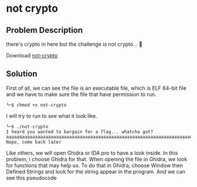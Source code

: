 # not crypto
## Problem Description
there's crypto in here but the challenge is not crypto... 🤔 

Download [not-crypto](https://artifacts.picoctf.net/picoMini+by+redpwn/Reverse+Engineering/not-crypto/not-crypto)

## Solution
First of all, we can see the file is an executable file, which is ELF 64-bit file and we have to make sure the file that have permission to run.
```
└─$ chmod +x not-crypto
```
I will try to run to see what it look like. 
```
└─$ ./not-crypto
I heard you wanted to bargain for a flag... whatcha got?
aaaaaaaaaaaaaaaaaaaaaaaaaaaaaaaaaaaaaaaaaaaaaaaaaaaaaaaaaaaaaaaaaaaaaaaaaaaaaaaaaaaaa
Nope, come back later
```
Like others, we will open Ghidra or IDA pro to have a look inside.
In this problem, I choose Ghidra for that. 
When opening the file in Ghidra, we look for functions that may help us. To do that in Ghidra, choose Window then Defined Strings and look for the string appear in the program.
And we can see this pseudocode 
